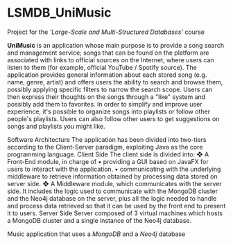 # LSMDB_UniMusic
Project for the <i>'Large-Scale and Multi-Structured Databases'</i> course

<b>UniMusic</b> is an application whose main purpose is to provide a song search and management service; songs that can be found on the platform are associated with links to official sources on the Internet, where users can listen to them (for example, official YouTube / Spotify source).
The application provides general information about each stored song (e.g. name, genre, artist) and offers users the ability to search and browse them, possibly applying specific
filters to narrow the search scope. Users can then express their thoughts on the songs through a "like" system and possibly add them to favorites.
In order to simplify and improve user experience, it's possible to organize songs into playlists or follow other people's playlists. Users can also follow other users to get suggestions on songs and playlists you might like.

Software Architecture
The application has been divided into two-tiers according to the Client-Server paradigm, exploiting
Java as the core programming language.
Client Side
The client side is divided into:
❖ A Front-End module, in charge of
▪ providing a GUI based on JavaFX for users to interact with the application.
▪ communicating with the underlying middleware to retrieve information
obtained by processing data stored on server side.
❖ A Middleware module, which communicates with the server side. It includes the logic used to
communicate with the MongoDB cluster and the Neo4j database on the server, plus all the
logic needed to handle and process data retrieved so that it can be used by the front end to
present it to users.
Server Side
Server composed of 3 virtual machines which hosts a MongoDB cluster and a single instance of the
Neo4j database.

Music application that uses a <i>MongoDB</i> and a <i>Neo4j</i> database
